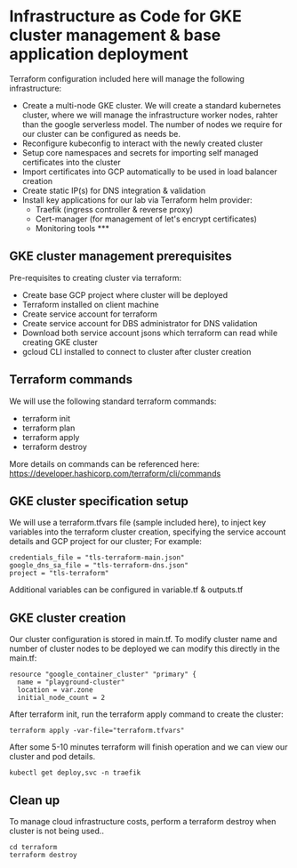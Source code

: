 # Infrastructure as Code for GKE cluster management & base application deployment

Terraform configuration included here will manage the following infrastructure:
- Create a multi-node GKE cluster. We will create a standard kubernetes cluster, where we will manage the infrastructure worker nodes, rahter than the google serverless model. The number of nodes we require for our cluster can be configured as needs be.
- Reconfigure kubeconfig to interact with the newly created cluster
- Setup core namespaces and secrets for importing self managed certificates into the cluster
- Import certificates into GCP automatically to be used in load balancer creation
- Create static IP(s) for DNS integration & validation
- Install key applications for our lab via Terraform helm provider:
    - Traefik (ingress controller & reverse proxy)
    - Cert-manager (for management of let's encrypt certificates)
    - Monitoring tools ***

## GKE cluster management prerequisites

Pre-requisites to creating cluster via terraform:
- Create base GCP project where cluster will be deployed
- Terraform installed on client machine
- Create service account for terraform
- Create service account for DBS administrator for DNS validation
- Download both service account jsons which terraform can read while creating GKE cluster
- gcloud CLI installed to connect to cluster after cluster creation

## Terraform commands

We will use the following standard terraform commands:
- terraform init
- terraform plan
- terraform apply
- terraform destroy

More details on commands can be referenced here: https://developer.hashicorp.com/terraform/cli/commands

## GKE cluster specification setup

We will use a terraform.tfvars file (sample included here), to inject key variables into the terraform cluster creation, specifying the service account details and GCP project for our cluster; For example:

```
credentials_file = "tls-terraform-main.json"
google_dns_sa_file = "tls-terraform-dns.json"
project = "tls-terraform"

```

Additional variables can be configured in variable.tf & outputs.tf

## GKE cluster creation

Our cluster configuration is stored in main.tf. To modify cluster name and number of cluster nodes to be deployed we can modify this directly in the main.tf:

```
resource "google_container_cluster" "primary" {
  name = "playground-cluster"
  location = var.zone
  initial_node_count = 2

```

After terraform init, run the terraform apply command to create the cluster:

```
terraform apply -var-file="terraform.tfvars"
```

After some 5-10 minutes terraform will finish operation and we can view our cluster and pod details.

```
kubectl get deploy,svc -n traefik
```

## Clean up
To manage cloud infrastructure costs, perform a terraform destroy when cluster is not being used..

```
cd terraform
terraform destroy
```

